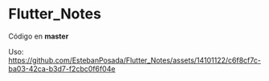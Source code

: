 # Flutter_Notes


Código en **master**

Uso: https://github.com/EstebanPosada/Flutter_Notes/assets/14101122/c6f8cf7c-ba03-42ca-b3d7-f2cbc0f6f04e
